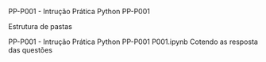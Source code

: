 
PP-P001 - Intrução Prática Python PP-P001

Estrutura de pastas

PP-P001 - Intrução Prática Python PP-P001
P001.ipynb Cotendo as resposta das questões 